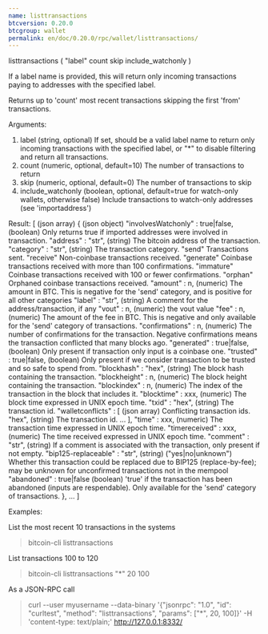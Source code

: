 ```yaml
---
name: listtransactions
btcversion: 0.20.0
btcgroup: wallet
permalink: en/doc/0.20.0/rpc/wallet/listtransactions/
---
```


listtransactions ( "label" count skip include_watchonly )

If a label name is provided, this will return only incoming transactions paying to addresses with the specified label.

Returns up to 'count' most recent transactions skipping the first 'from' transactions.

Arguments:
1. label                (string, optional) If set, should be a valid label name to return only incoming transactions
                        with the specified label, or "*" to disable filtering and return all transactions.
2. count                (numeric, optional, default=10) The number of transactions to return
3. skip                 (numeric, optional, default=0) The number of transactions to skip
4. include_watchonly    (boolean, optional, default=true for watch-only wallets, otherwise false) Include transactions to watch-only addresses (see 'importaddress')

Result:
[                                        (json array)
  {                                      (json object)
    "involvesWatchonly" : true|false,    (boolean) Only returns true if imported addresses were involved in transaction.
    "address" : "str",                   (string) The bitcoin address of the transaction.
    "category" : "str",                  (string) The transaction category.
                                         "send"                  Transactions sent.
                                         "receive"               Non-coinbase transactions received.
                                         "generate"              Coinbase transactions received with more than 100 confirmations.
                                         "immature"              Coinbase transactions received with 100 or fewer confirmations.
                                         "orphan"                Orphaned coinbase transactions received.
    "amount" : n,                        (numeric) The amount in BTC. This is negative for the 'send' category, and is positive
                                         for all other categories
    "label" : "str",                     (string) A comment for the address/transaction, if any
    "vout" : n,                          (numeric) the vout value
    "fee" : n,                           (numeric) The amount of the fee in BTC. This is negative and only available for the
                                         'send' category of transactions.
    "confirmations" : n,                 (numeric) The number of confirmations for the transaction. Negative confirmations means the
                                         transaction conflicted that many blocks ago.
    "generated" : true|false,            (boolean) Only present if transaction only input is a coinbase one.
    "trusted" : true|false,              (boolean) Only present if we consider transaction to be trusted and so safe to spend from.
    "blockhash" : "hex",                 (string) The block hash containing the transaction.
    "blockheight" : n,                   (numeric) The block height containing the transaction.
    "blockindex" : n,                    (numeric) The index of the transaction in the block that includes it.
    "blocktime" : xxx,                   (numeric) The block time expressed in UNIX epoch time.
    "txid" : "hex",                      (string) The transaction id.
    "walletconflicts" : [                (json array) Conflicting transaction ids.
      "hex",                             (string) The transaction id.
      ...
    ],
    "time" : xxx,                        (numeric) The transaction time expressed in UNIX epoch time.
    "timereceived" : xxx,                (numeric) The time received expressed in UNIX epoch time.
    "comment" : "str",                   (string) If a comment is associated with the transaction, only present if not empty.
    "bip125-replaceable" : "str",        (string) ("yes|no|unknown") Whether this transaction could be replaced due to BIP125 (replace-by-fee);
                                         may be unknown for unconfirmed transactions not in the mempool
    "abandoned" : true|false             (boolean) 'true' if the transaction has been abandoned (inputs are respendable). Only available for the 
                                         'send' category of transactions.
  },
  ...
]

Examples:

List the most recent 10 transactions in the systems
> bitcoin-cli listtransactions 

List transactions 100 to 120
> bitcoin-cli listtransactions "*" 20 100

As a JSON-RPC call
> curl --user myusername --data-binary '{"jsonrpc": "1.0", "id": "curltest", "method": "listtransactions", "params": ["*", 20, 100]}' -H 'content-type: text/plain;' http://127.0.0.1:8332/


